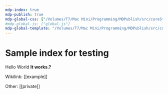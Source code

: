 ```yaml
---
mdp-index: true
mdp-publish: true
mdp-global-css: ["/Volumes/T7/Mac Mini/Programming/MDPublish/src/coreStyles/mdp-theme.css"]
#mdp-global-js: ["global.js"]
mdp-global-template: "/Volumes/T7/Mac Mini/Programming/MDPublish/src/coreTemplates/base.html"
---
```

# Sample index for testing

Hello World
**It works.?**


Wikilink: [[example]]

Other: [[private]]